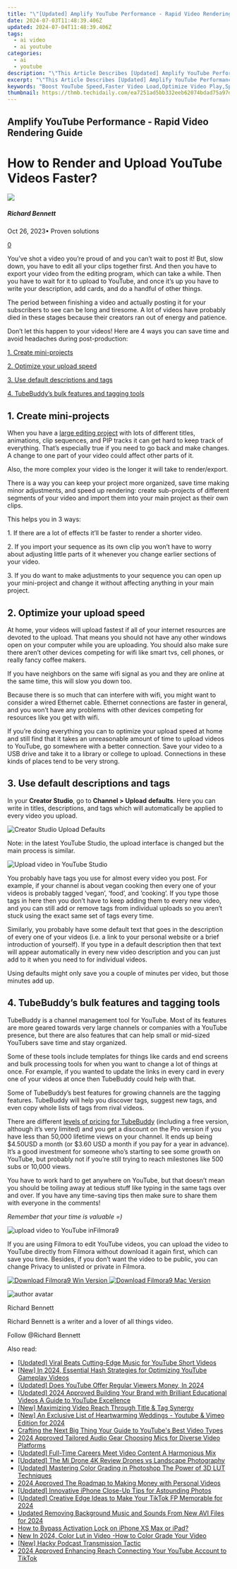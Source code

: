 ```yaml
---
title: "\"[Updated] Amplify YouTube Performance - Rapid Video Rendering Guide\""
date: 2024-07-03T11:48:39.406Z
updated: 2024-07-04T11:48:39.406Z
tags:
  - ai video
  - ai youtube
categories:
  - ai
  - youtube
description: "\"This Article Describes [Updated] Amplify YouTube Performance - Rapid Video Rendering Guide\""
excerpt: "\"This Article Describes [Updated] Amplify YouTube Performance - Rapid Video Rendering Guide\""
keywords: "Boost YouTube Speed,Faster Video Load,Optimize Video Play,Speedy Rendering Tips,Improve Stream Quality,Enhance Video Output,Accelerate Media Display"
thumbnail: https://thmb.techidaily.com/ea7251ad5bb332eeb62074bdad75a97d412bc5c90367153732b7b65655c151cd.jpg
---
```


## Amplify YouTube Performance - Rapid Video Rendering Guide

# How to Render and Upload YouTube Videos Faster?

![](https://images.wondershare.com/filmora/article-images/richard-bennett.jpg)

##### Richard Bennett

 Oct 26, 2023• Proven solutions

[0](#commentsBoxSeoTemplate)

You’ve shot a video you’re proud of and you can’t wait to post it! But, slow down, you have to edit all your clips together first. And then you have to export your video from the editing program, which can take a while. Then you have to wait for it to upload to YouTube, and once it’s up you have to write your description, add cards, and do a handful of other things.

The period between finishing a video and actually posting it for your subscribers to see can be long and tiresome. A lot of videos have probably died in these stages because their creators ran out of energy and patience.

Don’t let this happen to your videos! Here are 4 ways you can save time and avoid headaches during post-production:

[1\. Create mini-projects](#miniproject)

[2\. Optimize your upload speed](#optimize)

[3\. Use default descriptions and tags](#descriptiontags)

[4\. TubeBuddy’s bulk features and tagging tools](#tubebuddy)

## 1\. Create mini-projects

When you have a [large editing project](https://tools.techidaily.com/wondershare/filmora/download/) with lots of different titles, animations, clip sequences, and PIP tracks it can get hard to keep track of everything. That’s especially true if you need to go back and make changes. A change to one part of your video could affect other parts of it.

Also, the more complex your video is the longer it will take to render/export.

There is a way you can keep your project more organized, save time making minor adjustments, and speed up rendering: create sub-projects of different segments of your video and import them into your main project as their own clips.

This helps you in 3 ways:

1\. If there are a lot of effects it’ll be faster to render a shorter video.

2\. If you import your sequence as its own clip you won’t have to worry about adjusting little parts of it whenever you change earlier sections of your video.

3\. If you do want to make adjustments to your sequence you can open up your mini-project and change it without affecting anything in your main project.

## 2\. Optimize your upload speed

At home, your videos will upload fastest if all of your internet resources are devoted to the upload. That means you should not have any other windows open on your computer while you are uploading. You should also make sure there aren’t other devices competing for wifi like smart tvs, cell phones, or really fancy coffee makers.

If you have neighbors on the same wifi signal as you and they are online at the same time, this will slow you down too.

Because there is so much that can interfere with wifi, you might want to consider a wired Ethernet cable. Ethernet connections are faster in general, and you won’t have any problems with other devices competing for resources like you get with wifi.

If you’re doing everything you can to optimize your upload speed at home and still find that it takes an unreasonable amount of time to upload videos to YouTube, go somewhere with a better connection. Save your video to a USB drive and take it to a library or college to upload. Connections in these kinds of places tend to be very strong.

## 3\. Use default descriptions and tags

In your **Creator Studio**, go to **Channel > Upload** **defaults**. Here you can write in titles, descriptions, and tags which will automatically be applied to every video you upload.

![Creator Studio Upload Defaults](https://images.wondershare.com/filmora/article-images/upload-video-to-youtube-defaults.jpg)

Note: in the latest YouTube Studio, the upload interface is changed but the main process is similar.

![Upload video in YouTube Studio](https://images.wondershare.com/filmora/article-images/upload-video-youtube-studio.jpg)

You probably have tags you use for almost every video you post. For example, if your channel is about vegan cooking then every one of your videos is probably tagged ‘vegan’, ‘food’, and ‘cooking’. If you type those tags in here then you don’t have to keep adding them to every new video, and you can still add or remove tags from individual uploads so you aren’t stuck using the exact same set of tags every time.

Similarly, you probably have some default text that goes in the description of every one of your videos (i.e. a link to your personal website or a brief introduction of yourself). If you type in a default description then that text will appear automatically in every new video description and you can just add to it when you need to for individual videos.

Using defaults might only save you a couple of minutes per video, but those minutes add up.

## 4\. TubeBuddy’s bulk features and tagging tools

TubeBuddy is a channel management tool for YouTube. Most of its features are more geared towards very large channels or companies with a YouTube presence, but there are also features that can help small or mid-sized YouTubers save time and stay organized.

Some of these tools include templates for things like cards and end screens and bulk processing tools for when you want to change a lot of things at once. For example, if you wanted to update the links in every card in every one of your videos at once then TubeBuddy could help with that.

Some of TubeBuddy’s best features for growing channels are the tagging features. TubeBuddy will help you discover tags, suggest new tags, and even copy whole lists of tags from rival videos.

There are different [levels of pricing for TubeBuddy](https://www.tubebuddy.com/pricing) (including a free version, although it’s very limited) and you get a discount on the Pro version if you have less than 50,000 lifetime views on your channel. It ends up being $4.50USD a month (or $3.60 USD a month if you pay for a year in advance). It’s a good investment for someone who’s starting to see some growth on YouTube, but probably not if you’re still trying to reach milestones like 500 subs or 10,000 views.

You have to work hard to get anywhere on YouTube, but that doesn’t mean you should be toiling away at tedious stuff like typing in the same tags over and over. If you have any time-saving tips then make sure to share them with everyone in the comments!

 _Remember that your time is valuable =)_

![upload video to YouTube inFilmora9](https://images.wondershare.com/filmora/article-images/upload-video-to-youtube-in-filmora9.jpg)

If you are using Filmora to edit YouTube videos, you can upload the video to YouTube directly from Filmora without download it again first, which can save you time. Besides, if you don’t want the video to be public, you can change Privacy to unlisted or private in Filmora.

[![Download Filmora9 Win Version](https://images.wondershare.com/filmora/guide/download-btn-win.jpg) ](https://tools.techidaily.com/wondershare/filmora/download/) [![Download Filmora9 Mac Version](https://images.wondershare.com/filmora/guide/download-btn-mac.jpg) ](https://tools.techidaily.com/wondershare/filmora/download/)

![author avatar](https://images.wondershare.com/filmora/article-images/richard-bennett.jpg)

Richard Bennett

Richard Bennett is a writer and a lover of all things video.

Follow @Richard Bennett


<ins class="adsbygoogle"
     style="display:block"
     data-ad-format="autorelaxed"
     data-ad-client="ca-pub-7571918770474297"
     data-ad-slot="1223367746"></ins>



<ins class="adsbygoogle"
     style="display:block"
     data-ad-client="ca-pub-7571918770474297"
     data-ad-slot="8358498916"
     data-ad-format="auto"
     data-full-width-responsive="true"></ins>

<span class="atpl-alsoreadstyle">Also read:</span>
<div><ul>
<li><a href="https://youtube-webster.techidaily.com/ed-viral-beats-cutting-edge-music-for-youtube-short-videos/"><u>[Updated] Viral Beats  Cutting-Edge Music for YouTube Short Videos</u></a></li>
<li><a href="https://youtube-webster.techidaily.com/n-2024-essential-hash-strategies-for-optimizing-youtube-gameplay-videos/"><u>[New] In 2024, Essential Hash Strategies for Optimizing YouTube Gameplay Videos</u></a></li>
<li><a href="https://youtube-webster.techidaily.com/ed-does-youtube-offer-regular-viewers-money-in-2024/"><u>[Updated] Does YouTube Offer Regular Viewers Money, In 2024</u></a></li>
<li><a href="https://youtube-webster.techidaily.com/ed-2024-approved-building-your-brand-with-brilliant-educational-videos-a-guide-to-youtube-excellence/"><u>[Updated] 2024 Approved  Building Your Brand with Brilliant Educational Videos  A Guide to YouTube Excellence</u></a></li>
<li><a href="https://youtube-webster.techidaily.com/aximizing-video-reach-through-title-and-tag-synergy/"><u>[New] Maximizing Video Reach Through Title & Tag Synergy</u></a></li>
<li><a href="https://youtube-webster.techidaily.com/n-exclusive-list-of-heartwarming-weddings-youtube-and-vimeo-edition-for-2024/"><u>[New] An Exclusive List of Heartwarming Weddings - Youtube & Vimeo Edition for 2024</u></a></li>
<li><a href="https://youtube-webster.techidaily.com/ing-the-next-big-thing-your-guide-to-youtubes-best-video-types/"><u>Crafting the Next Big Thing  Your Guide to YouTube's Best Video Types</u></a></li>
<li><a href="https://youtube-webster.techidaily.com/approved-tailored-audio-gear-choosing-mics-for-diverse-video-platforms/"><u>2024 Approved  Tailored Audio Gear  Choosing Mics for Diverse Video Platforms</u></a></li>
<li><a href="https://youtube-webster.techidaily.com/ed-full-time-careers-meet-video-content-a-harmonious-mix/"><u>[Updated] Full-Time Careers Meet Video Content  A Harmonious Mix</u></a></li>
<li><a href="https://some-guidance.techidaily.com/updated-the-mi-drone-4k-review-drones-vs-landscape-photography/"><u>[Updated] The Mi Drone 4K Review  Drones vs Landscape Photography</u></a></li>
<li><a href="https://extra-approaches.techidaily.com/updated-mastering-color-grading-in-photoshop-the-power-of-3d-lut-techniques/"><u>[Updated] Mastering Color Grading in Photoshop  The Power of 3D LUT Techniques</u></a></li>
<li><a href="https://youtube-help.techidaily.com/2024-approved-the-roadmap-to-making-money-with-personal-videos/"><u>2024 Approved  The Roadmap to Making Money with Personal Videos</u></a></li>
<li><a href="https://some-knowledge.techidaily.com/updated-innovative-iphone-close-up-tips-for-astounding-photos/"><u>[Updated] Innovative iPhone Close-Up Tips for Astounding Photos</u></a></li>
<li><a href="https://tiktok-clips.techidaily.com/updated-creative-edge-ideas-to-make-your-tiktok-fp-memorable-for-2024/"><u>[Updated] Creative Edge  Ideas to Make Your TikTok FP Memorable for 2024</u></a></li>
<li><a href="https://voice-adjusting.techidaily.com/updated-removing-background-music-and-sounds-from-new-avi-files-for-2024/"><u>Updated Removing Background Music and Sounds From New AVI Files for 2024</u></a></li>
<li><a href="https://activate-lock.techidaily.com/how-to-bypass-activation-lock-on-iphone-xs-max-or-ipad-by-drfone-ios/"><u>How to Bypass Activation Lock on iPhone XS Max or iPad?</u></a></li>
<li><a href="https://ai-video-editing.techidaily.com/new-in-2024-color-lut-in-video-how-to-color-grade-your-video/"><u>New In 2024, Color Lut in Video -How to Color Grade Your Video</u></a></li>
<li><a href="https://some-techniques.techidaily.com/new-hacky-podcast-transmission-tactic/"><u>[New] Hacky Podcast Transmission Tactic</u></a></li>
<li><a href="https://youtube-video-recordings.techidaily.com/2024-approved-enhancing-reach-connecting-your-youtube-account-to-tiktok/"><u>2024 Approved  Enhancing Reach  Connecting Your YouTube Account to TikTok</u></a></li>
</ul></div>
